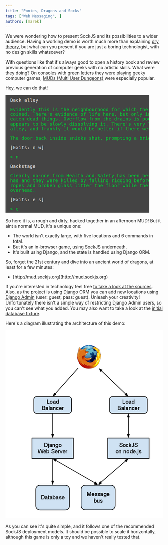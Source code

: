 ```yaml
---
title: "Ponies, Dragons and Socks"
tags: ["Web Messaging", ]
authors: [marek]
---
```


We were wondering how to present SockJS and its possibilities to a
wider audience. Having a working demo is worth much more than
explaining [dry theory](/posts/2011/09/sockjs-websocket-emulation),
but what can you present if you are just a boring technologist, with
no design skills whatsoever?

With questions like that it's always good to open a history book
and review previous generation of computer geeks with no artistic
skills. What were they doing? On consoles with green letters
they were playing geeky computer games,
[MUDs (Multi User Dungeons)](http://en.wikipedia.org/wiki/MUD) were
especially popular.

Hey, we can do that!

<!-- truncate -->

![](squirrel_tales.png)

So here it is, a rough and dirty, hacked together in an afternoon MUD!
But it aint a normal MUD, it's a unique one:

* The world isn't exactly large, with five locations and 6 commands
   in total.
* But it's an in-browser game, using [SockJS](http://sockjs.org) underneath.
* It's built using Django, and the state is handled using Django ORM.

So, forget the 21st century and dive into an ancient world of dragons,
at least for a few minutes:

* [http://mud.sockjs.org](http://mud.sockjs.org)

If you're interested in technology feel free
[to take a look at the sources](https://github.com/sockjs/sockjs-mud). Also,
as the project is using Django ORM you can add new locations using
[Django Admin](http://mud.sockjs.org/admin) (user: guest, pass:
guest). Unleash your creativity! Unfortunately there isn't a simple
way of restricting Django Admin users, so you can't see what you
added. You may also want to take a look at the
[initial database fixture](https://github.com/sockjs/sockjs-mud/blob/master/mud/initial_data.json).

Here's a diagram illustrating the architecture of this demo:

![](sockjs-mud-architecture.png)

As you can see it's quite simple, and it follows one of the
recommended SockJS deployment models. It should be possible to
scale it horizontally, although this game is only a toy and we haven't
really tested that.
